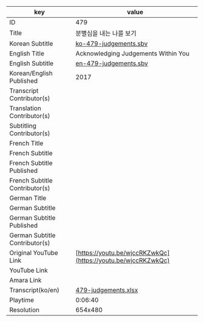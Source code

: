 |  key  |  value  |
|-------|---------|
| ID            | 479 |
| Title         | 분별심을 내는 나를 보기 |
| Korean Subtitle | [ko-479-judgements.sbv](https://github.com/jungtosociety/dharma-qna/raw/master/sub/479/ko-479-judgements.sbv) |
| English Title | Acknowledging Judgements Within You |
| English Subtitle | [en-479-judgements.sbv](https://github.com/jungtosociety/dharma-qna/raw/master/sub/479/en-479-judgements.sbv) |
| Korean/English Published     | 2017 |
| Transcript Contributor(s)   |  |
| Translation Contributor(s)   |  |
| Subtitling Contributor(s)   |  |
| French Title |  |
| French Subtitle |  |
| French Subtitle Published |  |
| French Subtitle Contributor(s) |  |
| German Title |  |
| German Subtitle |  |
| German Subtitle Published |  |
| German Subtitle Contributor(s) |  |
| Original YouTube Link  | [https://youtu.be/wjccRKZwkQc](https://youtu.be/wjccRKZwkQc) |
| YouTube Link  |  |
| Amara Link    |  |
| Transcript(ko/en) | [479-judgements.xlsx](https://github.com/jungtosociety/dharma-qna/raw/master/sub/479/479-judgements.xlsx) |
| Playtime | 0:06:40 |
| Resolution | 654x480|
